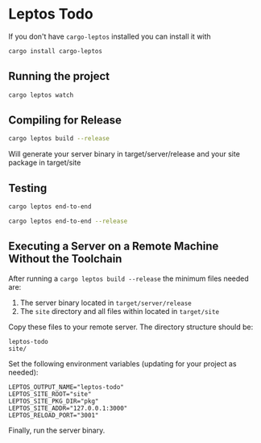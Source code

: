 # Leptos Todo

If you don't have `cargo-leptos` installed you can install it with

```bash
cargo install cargo-leptos
```

## Running the project

```bash
cargo leptos watch
```

## Compiling for Release
```bash
cargo leptos build --release
```

Will generate your server binary in target/server/release and your site package in target/site

## Testing
```bash
cargo leptos end-to-end
```

```bash
cargo leptos end-to-end --release
```

## Executing a Server on a Remote Machine Without the Toolchain
After running a `cargo leptos build --release` the minimum files needed are:

1. The server binary located in `target/server/release`
2. The `site` directory and all files within located in `target/site`

Copy these files to your remote server. The directory structure should be:
```text
leptos-todo
site/
```
Set the following environment variables (updating for your project as needed):
```text
LEPTOS_OUTPUT_NAME="leptos-todo"
LEPTOS_SITE_ROOT="site"
LEPTOS_SITE_PKG_DIR="pkg"
LEPTOS_SITE_ADDR="127.0.0.1:3000"
LEPTOS_RELOAD_PORT="3001"
```
Finally, run the server binary.

